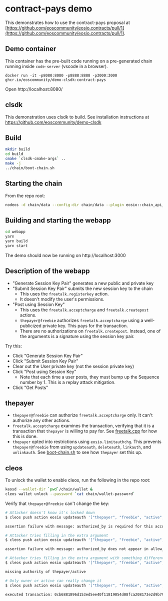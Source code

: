 # contract-pays demo

This demonstrates how to use the contract-pays proposal at [https://github.com/eoscommunity/eosio.contracts/pull/1](https://github.com/eoscommunity/eosio.contracts/pull/1).

## Demo container

This container has the pre-built code running on a pre-generated chain running inside `code-server` (vscode in a browser).

```
docker run -it -p8080:8080 -p8888:8888 -p3000:3000 ghcr.io/eoscommunity/demo-clsdk:contract-pays
```

Open http://localhost:8080/

## clsdk

This demonstration uses clsdk to build. See installation instructions at https://github.com/eoscommunity/demo-clsdk

## Build

```sh
mkdir build
cd build
cmake `clsdk-cmake-args` ..
make -j
../chain/boot-chain.sh
```

## Starting the chain

From the repo root:

```sh
nodeos -d chain/data --config-dir chain/data --plugin eosio::chain_api_plugin --plugin eosio::history_api_plugin -f "*" --access-control-allow-origin '*' -e -p eosio
```

## Building and starting the webapp

```sh
cd webapp
yarn
yarn build
yarn start
```

The demo should now be running on http://localhost:3000

## Description of the webapp

* "Generate Session Key Pair" generates a new public and private key
* "Submit Session Key Pair" submits the new session key to the chain
  * This uses the `freetalk.registerkey` action.
  * It doesn't modify the user's permissions.
* "Post using Session Key"
  * This uses the `freetalk.acceptcharge` and `freetalk.createpost` actions.
  * `thepayer@freebie` authorizes `freetalk.acceptcharge` using a well-publicized private key. This pays for the transaction.
  * There are no authorizations on `freetalk.createpost`. Instead, one of the arguments is a signature using the session key pair.

Try this:
* Click "Generate Session Key Pair"
* Click "Submit Session Key Pair"
* Clear out the User private key (not the session private key)
* Click "Post using Session Key"
  * Note that each time a user posts, they must bump up the Sequence number by 1. This is a replay attack mitigation.
* Click "Get Posts"

## thepayer

* `thepayer@freebie` can authorize `freetalk.acceptcharge` only. It can't authorize any other actions.
* `freetalk.acceptcharge` examines the transaction, verifying that it is a transaction that `thepayer` is willing to pay for. See [freetalk.cpp](freetalk.cpp) for how this is done.
* `thepayer` opted into restrictions using `eosio.limitauthchg`. This prevents `thepayer@freebie` from using `updateauth`, `deleteauth`, `linkauth`, and `unlinkauth`. See [boot-chain.sh](chain/boot-chain.sh) to see how `thepayer` set this up.

## cleos

To unlock the wallet to enable cleos, run the following in the repo root:

```sh
keosd --wallet-dir `pwd`/chain/wallet &
cleos wallet unlock --password `cat chain/wallet-password`
```

Verify that `thepayer@freebie` can't change the key:

```sh
# Attacker doesn't know it's locked down
$ cleos push action eosio updateauth '["thepayer", "freebie", "active", {threshold : 1, keys : [{key : "EOS61yGzPxQiHVseZ9cFyyZQRjE64GTYWj8reuYZ76JTFx1qLudcB", weight : 1}], accounts : [], waits : []}]' -p thepayer@freebie

assertion failure with message: authorized_by is required for this account

# Attacker tries filling in the extra argument
$ cleos push action eosio updateauth '["thepayer", "freebie", "active", {threshold : 1, keys : [{key : "EOS61yGzPxQiHVseZ9cFyyZQRjE64GTYWj8reuYZ76JTFx1qLudcB", weight : 1}], accounts : [], waits : []}, "freebie"]' -p thepayer@freebie

assertion failure with message: authorized_by does not appear in allow_perms

# Attacker tries filling in the extra argument with something different
$ cleos push action eosio updateauth '["thepayer", "freebie", "active", {threshold : 1, keys : [{key : "EOS61yGzPxQiHVseZ9cFyyZQRjE64GTYWj8reuYZ76JTFx1qLudcB", weight : 1}], accounts : [], waits : []}, "active"]' -p thepayer@freebie

missing authority of thepayer/active

# Only owner or active can really change it
$ cleos push action eosio updateauth '["thepayer", "freebie", "active", {threshold : 1, keys : [{key : "EOS61yGzPxQiHVseZ9cFyyZQRjE64GTYWj8reuYZ76JTFx1qLudcB", weight : 1}], accounts : [], waits : []}, "active"]' -p thepayer@active

executed transaction: 0cb6881896d153ed5ee40f11819054d08fca208173e2d9b79d72ee3f853d4800  168 bytes  249 us
```
